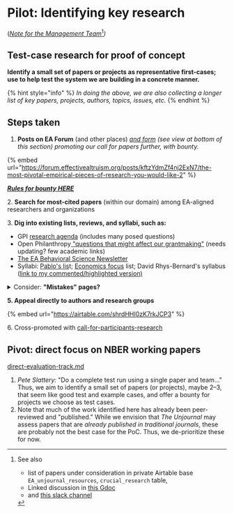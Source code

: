 # Pilot: Identifying key research

([_Note for the Management Team_](#user-content-fn-1)[^1]_)_

## Test-case research for proof of concept

**Identify a small set of papers or projects as representative first-cases; use to help test the system we are building in a concrete manner.**

{% hint style="info" %}
_In doing the above, we are also collecting a longer list of key papers, projects, authors, topics, issues, etc._
{% endhint %}

## Steps taken

1. **Posts on EA Forum** (and other places) [_and form_](https://airtable.com/shrdHHI0zK7rkJCP3) _(see view at bottom of this section) promoting our call for papers further, with bounty._

{% embed url="https://forum.effectivealtruism.org/posts/kftzYdmZf4nj2ExN7/the-most-pivotal-empirical-pieces-of-research-you-would-like-2" %}

[_**Rules for bounty HERE**_](https://docs.google.com/document/d/17Z4ENov9BYvbvrtFju1X5d8-mD0vCdyagSPd9ArSC2Y/edit)

2\. **Search for most-cited papers** (within our domain) among EA-aligned researchers and organizations

3\. **Dig into existing lists, reviews, and syllabi, such as:**

* GPI [research agenda](https://globalprioritiesinstitute.org/research-agenda-web-version/#22\_Epistemological\_issues) (includes many posed questions)
* Open Philanthropy[ "questions that might affect our grantmaking"](https://www.openphilanthropy.org/blog/technical-and-philosophical-questions-might-affect-our-grantmaking) (needs updating? few academic links)
* [The EA Behavioral Science Newsletter](https://preview.mailerlite.com/m9i6r0j7h9)
* Syllabi: [Pablo's lis](http://www.stafforini.com/blog/effective-altruism-syllabi/)t; [Economics focus](https://effective-giving-marketing.gitbook.io/economics-for-ea-and-vice-versa/existing-resources-programs-examples) list; David Rhys-Bernard's syllabus ([link to my commented/highlighted version)](https://docs.google.com/document/d/1LeHrhhAcSWGQze6nSeaA9eNIXoG2vqPKM6-PrHognR0/edit)

<details>

<summary>Consider: <strong>"Mistakes" pages?</strong></summary>

* [Givewell](https://www.givewell.org/about/our-mistakes) (mainly _operational mistakes)_

<!---->

* [ACX/Scott Alexander](https://astralcodexten.substack.com/p/mistakes?s=r)

Not very relevant (because focused on operational issues)

</details>

**5. Appeal directly to authors and research groups**

{% embed url="https://airtable.com/shrdHHI0zK7rkJCP3" %}

6\. Cross-promoted with [call-for-participants-research](../../readme-1/call-for-participants-research/ "mention")

## Pivot: direct focus on NBER working papers

[direct-evaluation-track.md](../../policies-projects-evaluation-workflow/considering-projects/direct-evaluation-track.md "mention")

1. _Pete Slattery:_ "Do a complete test run using a single paper and team…" Thus, we aim to identify a small set of papers (or projects), maybe 2–3, that seem like good test and example cases, and offer a bounty for projects we choose as test cases.
2. Note that much of the work identified here has already been peer-reviewed and "published." While we envision that _The Unjournal_ may assess papers that are _already published in traditional journals_, these are probably not the best case for the PoC. Thus, we de-prioritize these for now.

[^1]: See also

    * list of papers under consideration in private Airtable base `EA_unjournal_resources`, `crucial_research` table,
    * Linked discussion in [this Gdoc](https://docs.google.com/document/d/14HXHQTqwJ5VOw-SBoJD8Sd3jathdO9geKdmhdOOx\_Gw/edit#heading=h.b6n4xb3q8q3c)
    * and [this slack channel](https://docs.google.com/document/d/14HXHQTqwJ5VOw-SBoJD8Sd3jathdO9geKdmhdOOx\_Gw/edit)
